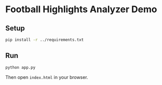 # Football Highlights Analyzer Demo

## Setup

```bash
pip install -r ../requirements.txt
```

## Run

```bash
python app.py
```

Then open `index.html` in your browser.
